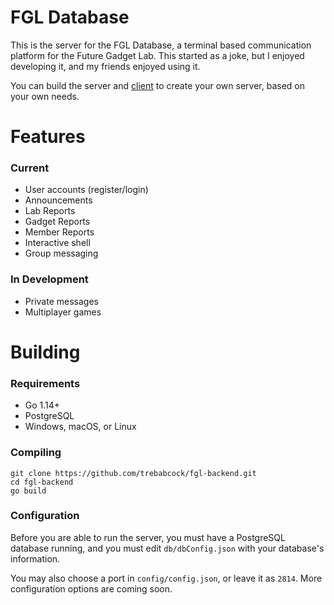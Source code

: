 # FGL Database

This is the server for the FGL Database, a terminal based communication platform for the Future Gadget Lab. This started as a joke, but I enjoyed developing it, and my friends enjoyed using it.

You can build the server and [client](https://github.com/trebabcock/fgl-client) to create your own server, based on your own needs.

# Features

### Current

- User accounts (register/login)
- Announcements
- Lab Reports
- Gadget Reports
- Member Reports
- Interactive shell
- Group messaging

### In Development  

- Private messages
- Multiplayer games

# Building

### Requirements

- Go 1.14+
- PostgreSQL
- Windows, macOS, or Linux

### Compiling

```
git clone https://github.com/trebabcock/fgl-backend.git
cd fgl-backend
go build
```

### Configuration
Before you are able to run the server, you must have a PostgreSQL database running, and you must edit `db/dbConfig.json` with your database's information.

You may also choose a port in `config/config.json`, or leave it as `2814`. More configuration options are coming soon.
